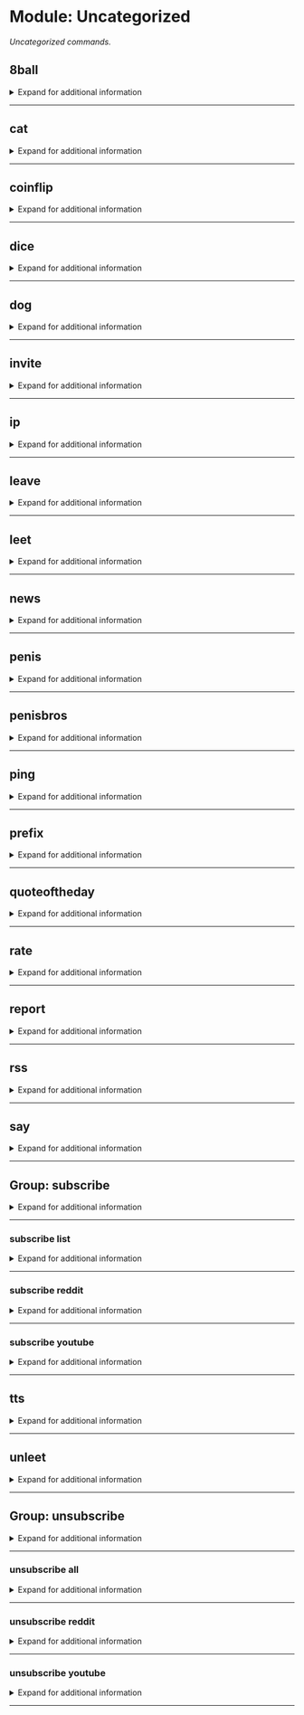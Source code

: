 # Module: Uncategorized
*Uncategorized commands.*


## 8ball
<details><summary markdown='span'>Expand for additional information</summary><p>

*Do you ponder the mysteries of our world? Ask the Almighty 8Ball whatever you want! But beware, because the truth can sometimes hurt...*

**Aliases:**
`8b`
**Arguments:**

`[string...]` : *A question for the Almighty 8Ball*

**Examples:**

```xml
!8ball Some string here
```
</p></details>

---

## cat
<details><summary markdown='span'>Expand for additional information</summary><p>

*Retrieves a random cat image.*

**Aliases:**
`kitty, kitten`
**Examples:**

```xml
!cat
```
</p></details>

---

## coinflip
<details><summary markdown='span'>Expand for additional information</summary><p>

*Flips a coin!*

**Aliases:**
`coin, flip`
**Arguments:**

(optional) `[int]` : *Reciprocal coinflip ratio* (def: `1`)

**Examples:**

```xml
!coinflip
!coinflip 5
```
</p></details>

---

## dice
<details><summary markdown='span'>Expand for additional information</summary><p>

*Throws a dice!*

**Aliases:**
`die, roll`
**Arguments:**

(optional) `[int]` : *How many sides will the dice have?* (def: `6`)

**Examples:**

```xml
!dice
!dice 5
```
</p></details>

---

## dog
<details><summary markdown='span'>Expand for additional information</summary><p>

*Retrieves a random dog image.*

**Aliases:**
`doge, puppy, pup`
**Examples:**

```xml
!dog
```
</p></details>

---

## invite
<details><summary markdown='span'>Expand for additional information</summary><p>

*Get or create an instant invite link for the current guild.*

**Aliases:**
`getinvite`
**Requires permissions:**
`Create instant invites`

**Arguments:**

(optional) `[time span]` : *Invite expiry time* (def: `None`)

**Examples:**

```xml
!invite
!invite 1d
```
</p></details>

---

## ip
<details><summary markdown='span'>Expand for additional information</summary><p>

*Retrieves geolocation data for given IP.*

**Aliases:**
`ipstack, geolocation, iplocation, iptracker, iptrack, trackip, iplocate, geoip`
**Arguments:**

`[IPAddress]` : *IP address*

**Examples:**

```xml
!ip 123.123.123.123
```
</p></details>

---

## leave
<details><summary markdown='span'>Expand for additional information</summary><p>

*Makes me leave the guild.*

**Requires permissions:**
`Administrator`

**Examples:**

```xml
!leave
```
</p></details>

---

## leet
<details><summary markdown='span'>Expand for additional information</summary><p>

*Wr1t3s g1v3n tEx7 1n p5EuDo 1337sp34k.*

**Aliases:**
`l33t, 1337`
**Arguments:**

`[string...]` : *Text to repeat*

**Examples:**

```xml
!leet Some string here
```
</p></details>

---

## news
<details><summary markdown='span'>Expand for additional information</summary><p>

*Retrieves latest world news.*

**Aliases:**
`worldnews`
**Arguments:**

(optional) `[string]` : *Topic* (def: `world`)

**Examples:**

```xml
!news
```
</p></details>

---

## penis
<details><summary markdown='span'>Expand for additional information</summary><p>

*An accurate measurement.*

**Aliases:**
`size, length, manhood, dick, dicksize`
**Overload 1:**

`[member...]` : *Member(s)*

**Overload 0:**

`[user...]` : *User(s)*

**Examples:**

```xml
!penis
!penis @User
!penis @User @User @User
```
</p></details>

---

## penisbros
<details><summary markdown='span'>Expand for additional information</summary><p>

*Finds members with same `penis` command result as the given user.*

**Aliases:**
`sizebros, lengthbros, manhoodbros, dickbros, cockbros`
**Guild only.**

**Overload 1:**

`[member]` : *Member*

**Overload 0:**

(optional) `[user]` : *User* (def: `None`)

**Examples:**

```xml
!penisbros
!penisbros @User
```
</p></details>

---

## ping
<details><summary markdown='span'>Expand for additional information</summary><p>

*Pings the bot.*

**Examples:**

```xml
!ping
```
</p></details>

---

## prefix
<details><summary markdown='span'>Expand for additional information</summary><p>

*Gets or sets command prefix.*

**Aliases:**
`setprefix, pref, setpref`
**Guild only.**

**Requires permissions:**
`Administrator`

**Arguments:**

(optional) `[string]` : *New command prefix* (def: `None`)

**Examples:**

```xml
!prefix
!prefix .
```
</p></details>

---

## quoteoftheday
<details><summary markdown='span'>Expand for additional information</summary><p>

*Retrieves the quote of the day. You can also specify a category from the list: inspire, management, sports, life, funny, love, art, students.*

**Aliases:**
`qotd, qod, quote, q`
**Arguments:**

(optional) `[string]` : *Topic* (def: `None`)

**Examples:**

```xml
!quoteoftheday
```
</p></details>

---

## rate
<details><summary markdown='span'>Expand for additional information</summary><p>

*A very accurate personality measurement.*

**Aliases:**
`score, graph, rating`
**Requires bot permissions:**
`Attach files`

**Overload 1:**

`[member...]` : *Member(s)*

**Overload 0:**

`[user...]` : *User(s)*

**Examples:**

```xml
!rate
!rate @User
!rate @User @User @User
```
</p></details>

---

## report
<details><summary markdown='span'>Expand for additional information</summary><p>

*Report an issue with the bot.*

**Arguments:**

`[string...]` : *Issue to report*

**Examples:**

```xml
!report Report message containing the detailed issue description
```
</p></details>

---

## rss
<details><summary markdown='span'>Expand for additional information</summary><p>

*Retrieves latest topics from given RSS feed URL.*

**Aliases:**
`feed`
**Arguments:**

`[URL]` : *RSS feed URL*

**Examples:**

```xml
!rss http://some.rss.feed.url/.rss
```
</p></details>

---

## say
<details><summary markdown='span'>Expand for additional information</summary><p>

*Echo! Echo! Echo!*

**Aliases:**
`repeat, echo`
**Arguments:**

`[string...]` : *Text to repeat*

**Examples:**

```xml
!say Some string here
```
</p></details>

---

## Group: subscribe
<details><summary markdown='span'>Expand for additional information</summary><p>

*Commands for adding feed subscriptions. The bot will send a message when the latest topic is changed. Group call subscribes the bot to the given RSS feed URL in given channel or lists active subscriptions for given channel. If channel is not provided, uses current channel.*

**Aliases:**
`sub, subscriptions, subscription`
**Guild only.**

**Requires permissions:**
`Manage guild`

**Overload 2:**

`[channel]` : *Channel for updates*

`[URL]` : *RSS feed URL*

(optional) `[string...]` : *Friendly name* (def: `None`)

**Overload 1:**

`[URL]` : *RSS feed URL*

(optional) `[channel]` : *Channel for updates* (def: `None`)

(optional) `[string...]` : *Friendly name* (def: `None`)

**Overload 0:**

(optional) `[channel]` : *Channel for updates* (def: `None`)

**Examples:**

```xml
!subscribe http://some.rss.feed.url/.rss
!subscribe http://some.rss.feed.url/.rss #my-text-channel SubscriptionName
!subscribe #my-text-channel
```
</p></details>

---

### subscribe list
<details><summary markdown='span'>Expand for additional information</summary><p>

*Lists active subscriptions for current channel.*

**Aliases:**
`ls, listsubs, listfeeds`
**Guild only.**

**Requires permissions:**
`Manage guild`

**Arguments:**

(optional) `[channel]` : *Channel for updates* (def: `None`)

**Examples:**

```xml
!subscribe list
!subscribe list #my-text-channel
```
</p></details>

---

### subscribe reddit
<details><summary markdown='span'>Expand for additional information</summary><p>

*Subscribes to a given subreddit.*

**Aliases:**
`r`
**Guild only.**

**Requires permissions:**
`Manage guild`

**Overload 1:**

`[channel]` : *Channel for updates*

`[string]` : *Subreddit*

**Overload 0:**

`[string]` : *Subreddit*

(optional) `[channel]` : *Channel for updates* (def: `None`)

**Examples:**

```xml
!subscribe reddit awww
!subscribe reddit awww #my-text-channel
```
</p></details>

---

### subscribe youtube
<details><summary markdown='span'>Expand for additional information</summary><p>

*Subscribes to a given YouTube channel.*

**Aliases:**
`y, yt, ytube`
**Guild only.**

**Requires permissions:**
`Manage guild`

**Overload 2:**

`[channel]` : *Channel for updates*

`[URL]` : *Channel where to send updates*

(optional) `[string...]` : *Friendly name* (def: `None`)

**Overload 1:**

`[URL]` : *Channel where to send updates*

`[channel]` : *Channel for updates*

(optional) `[string...]` : *Friendly name* (def: `None`)

**Overload 0:**

`[URL]` : *Channel where to send updates*

(optional) `[string...]` : *Friendly name* (def: `None`)

**Examples:**

```xml
!subscribe youtube https://www.youtube.com/channel/UCA5u8UquvO44Jcd3wZApyDg
!subscribe youtube https://www.youtube.com/channel/UCA5u8UquvO44Jcd3wZApyDg SubscriptionName
!subscribe youtube UCA5u8UquvO44Jcd3wZApyDg #my-text-channel
```
</p></details>

---

## tts
<details><summary markdown='span'>Expand for additional information</summary><p>

*Sends a TTS message.*

**Requires permissions:**
`Send TTS messages`

**Arguments:**

`[string...]` : *Text to repeat*

**Examples:**

```xml
!tts Some string here
```
</p></details>

---

## unleet
<details><summary markdown='span'>Expand for additional information</summary><p>

*Attempts to translate message from leetspeak.*

**Aliases:**
`unl33t`
**Arguments:**

`[string...]` : *Text to repeat*

**Examples:**

```xml
!unleet Some string here
```
</p></details>

---

## Group: unsubscribe
<details><summary markdown='span'>Expand for additional information</summary><p>

*Commands for removing feed subscriptions. Group call unsubscribes the bot from given feed by ID or friendly name.*

**Aliases:**
`unsub`
**Guild only.**

**Requires permissions:**
`Manage guild`

**Overload 1:**

`[int...]` : *ID(s)*

**Overload 0:**

`[string...]` : *Friendly name*

**Examples:**

```xml
!unsubscribe 12345
!unsubscribe SubscriptionName
```
</p></details>

---

### unsubscribe all
<details><summary markdown='span'>Expand for additional information</summary><p>

*Removes all subscriptions in given channel.*

**Aliases:**
`a`
**Guild only.**

**Requires permissions:**
`Manage guild`

**Arguments:**

(optional) `[channel]` : *Channel for updates* (def: `None`)

**Examples:**

```xml
!unsubscribe all
!unsubscribe all #my-text-channel
```
</p></details>

---

### unsubscribe reddit
<details><summary markdown='span'>Expand for additional information</summary><p>

*Unsubscribes from a reddit sub.*

**Aliases:**
`r`
**Guild only.**

**Requires permissions:**
`Manage guild`

**Arguments:**

`[string]` : *Subreddit*

**Examples:**

```xml
!unsubscribe reddit awww
```
</p></details>

---

### unsubscribe youtube
<details><summary markdown='span'>Expand for additional information</summary><p>

*Unsubscribes from a YouTube channel.*

**Aliases:**
`y, yt, ytube`
**Guild only.**

**Requires permissions:**
`Manage guild`

**Arguments:**

`[string...]` : *YouTube channel URL or friendly name*

**Examples:**

```xml
!unsubscribe youtube SubscriptionName
!unsubscribe youtube https://www.youtube.com/channel/UCA5u8UquvO44Jcd3wZApyDg
```
</p></details>

---

